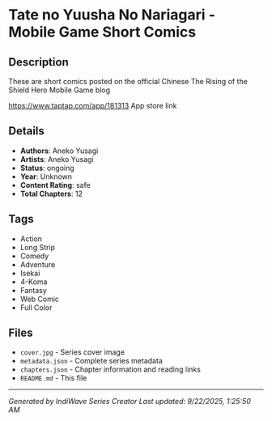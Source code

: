 # Tate no Yuusha No Nariagari - Mobile Game Short Comics

## Description
These are short comics posted on the official Chinese The Rising of the Shield Hero Mobile Game blog  
  
<https://www.taptap.com/app/181313> App store link

## Details
- **Authors**: Aneko Yusagi
- **Artists**: Aneko Yusagi
- **Status**: ongoing
- **Year**: Unknown
- **Content Rating**: safe
- **Total Chapters**: 12

## Tags
- Action
- Long Strip
- Comedy
- Adventure
- Isekai
- 4-Koma
- Fantasy
- Web Comic
- Full Color

## Files
- `cover.jpg` - Series cover image
- `metadata.json` - Complete series metadata
- `chapters.json` - Chapter information and reading links
- `README.md` - This file

---
*Generated by IndiWave Series Creator*
*Last updated: 9/22/2025, 1:25:50 AM*

